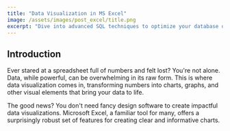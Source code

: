 ```yaml
---
title: "Data Visualization in MS Excel"
image: /assets/images/post_excel/title.png
excerpt: "Dive into advanced SQL techniques to optimize your database queries, enhance performance, and master complex data manipulations. This will be an example of truncated text. Let's see what happens!!"
---
```


## Introduction

Ever stared at a spreadsheet full of numbers and felt lost? You're not alone. Data, while powerful, can be overwhelming in its raw form. This is where data visualization comes in, transforming numbers into charts, graphs, and other visual elements that bring your data to life.

The good news? You don't need fancy design software to create impactful data visualizations. Microsoft Excel, a familiar tool for many, offers a surprisingly robust set of features for creating clear and informative charts.